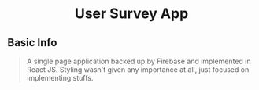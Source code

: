 <h1 align="center">User Survey App</h1>

## Basic Info

  > A single page application backed up by Firebase and implemented in React JS.
  > Styling wasn't given any importance at all, just focused on implementing stuffs.
